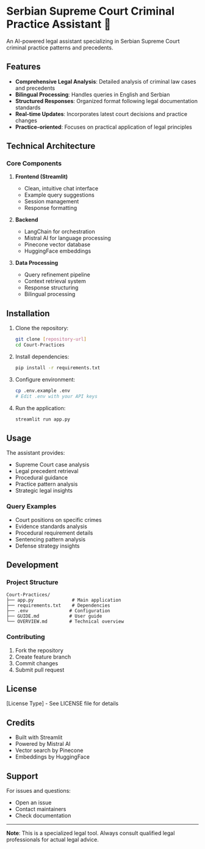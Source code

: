 # Serbian Supreme Court Criminal Practice Assistant 🥚

An AI-powered legal assistant specializing in Serbian Supreme Court criminal practice patterns and precedents.

## Features

- **Comprehensive Legal Analysis**: Detailed analysis of criminal law cases and precedents
- **Bilingual Processing**: Handles queries in English and Serbian
- **Structured Responses**: Organized format following legal documentation standards
- **Real-time Updates**: Incorporates latest court decisions and practice changes
- **Practice-oriented**: Focuses on practical application of legal principles

## Technical Architecture

### Core Components

1. **Frontend (Streamlit)**
   - Clean, intuitive chat interface
   - Example query suggestions
   - Session management
   - Response formatting

2. **Backend**
   - LangChain for orchestration
   - Mistral AI for language processing
   - Pinecone vector database
   - HuggingFace embeddings

3. **Data Processing**
   - Query refinement pipeline
   - Context retrieval system
   - Response structuring
   - Bilingual processing

## Installation

1. Clone the repository:
   ```bash
   git clone [repository-url]
   cd Court-Practices
   ```

2. Install dependencies:
   ```bash
   pip install -r requirements.txt
   ```

3. Configure environment:
   ```bash
   cp .env.example .env
   # Edit .env with your API keys
   ```

4. Run the application:
   ```bash
   streamlit run app.py
   ```

## Usage

The assistant provides:
- Supreme Court case analysis
- Legal precedent retrieval
- Procedural guidance
- Practice pattern analysis
- Strategic legal insights

### Query Examples
- Court positions on specific crimes
- Evidence standards analysis
- Procedural requirement details
- Sentencing pattern analysis
- Defense strategy insights

## Development

### Project Structure
```
Court-Practices/
├── app.py              # Main application
├── requirements.txt    # Dependencies
├── .env               # Configuration
├── GUIDE.md           # User guide
└── OVERVIEW.md        # Technical overview
```

### Contributing
1. Fork the repository
2. Create feature branch
3. Commit changes
4. Submit pull request

## License

[License Type] - See LICENSE file for details

## Credits

- Built with Streamlit
- Powered by Mistral AI
- Vector search by Pinecone
- Embeddings by HuggingFace

## Support

For issues and questions:
- Open an issue
- Contact maintainers
- Check documentation

---

**Note**: This is a specialized legal tool. Always consult qualified legal professionals for actual legal advice.
